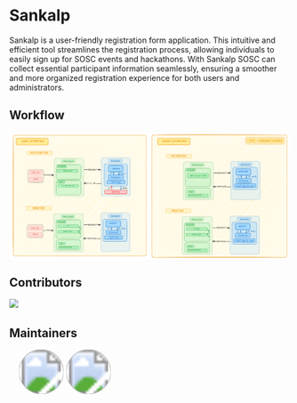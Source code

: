 # Sankalp

Sankalp is a user-friendly registration form application. This intuitive and efficient tool streamlines the registration process, allowing individuals to easily sign up for SOSC events and hackathons. With Sankalp SOSC can collect essential participant information seamlessly, ensuring a smoother and more organized registration experience for both users and administrators.


## Workflow

<div align="center" style="display: flex;">
  <img width="50%" src="./assets/user.png" alt="User model" />
  <img width="50%" src="./assets/admin.png" alt="Admin model" />
</div>

## Contributors

<a href="https://github.com/so-sc/Sankalp/graphs/contributors">
  <img src="https://contrib.rocks/image?repo=so-sc/Sankalp" />
</a>

## Maintainers

<div style="display: flex;">
  <svg xmlns="http://www.w3.org/2000/svg" xmlns:xlink="http://www.w3.org/1999/xlink" width="200" height="80" viewBox="0 0 132 64">
    <a href="https://github.com/HeimanPictures" >
      <svg x="0" y="0" width="64" height="64">
        <title>Akkil M G</title>
        <circle cx="32" cy="32" r="32" stroke="#c0c0c0" stroke-width="1" fill="url(#fill0)"/>
        <defs>
          <pattern id="fill0" x="0" y="0" width="64" height="64" patternUnits="userSpaceOnUse">
            <image x="0" y="0" width="64" height="64" xlink:href="https://avatars.githubusercontent.com/u/78695802?v=4"/>
          </pattern>
        </defs>
      </svg>
    </a>
    <a href="https://github.com/Deveesh-Shetty" >
      <svg x="68" y="0" width="64" height="64">
        <title>Deveesh Shetty</title>
        <circle cx="32" cy="32" r="32" stroke="#c0c0c0" stroke-width="1" fill="url(#fill1)"/>
        <defs>
          <pattern id="fill1" x="0" y="0" width="64" height="64" patternUnits="userSpaceOnUse">
            <image x="0" y="0" width="64" height="64" xlink:href="https://avatars.githubusercontent.com/u/89470104?v=4"/>
          </pattern>
        </defs>
      </svg>
    </a>
  </svg>
</div>